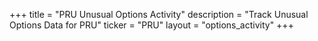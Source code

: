 +++
title = "PRU Unusual Options Activity"
description = "Track Unusual Options Data for PRU"
ticker = "PRU"
layout = "options_activity"
+++

